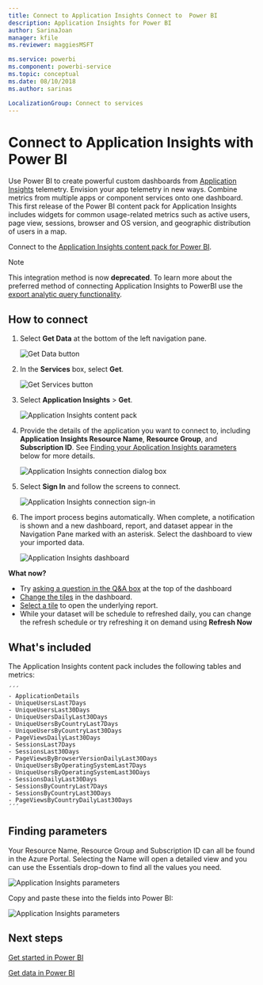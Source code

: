 ```yaml
---
title: Connect to Application Insights Connect to  Power BI
description: Application Insights for Power BI
author: SarinaJoan
manager: kfile
ms.reviewer: maggiesMSFT

ms.service: powerbi
ms.component: powerbi-service
ms.topic: conceptual
ms.date: 08/10/2018
ms.author: sarinas

LocalizationGroup: Connect to services
---
```

# Connect to Application Insights with Power BI
Use Power BI to create powerful custom dashboards from [Application Insights](https://azure.microsoft.com/documentation/articles/app-insights-overview/) telemetry. Envision your app telemetry in new ways. Combine metrics from multiple apps or component services onto one dashboard. This first release of the Power BI content pack for Application Insights includes widgets for common usage-related metrics such as active users, page view, sessions, browser and OS version, and geographic distribution of users in a map.

Connect to the [Application Insights content pack for Power BI](https://app.powerbi.com/getdata/services/application-insights).

>[!NOTE]
>This integration method is now **deprecated**. To learn more about the preferred method of connecting Application Insights to PowerBI use the [export analytic query functionality](https://docs.microsoft.com/azure/application-insights/app-insights-export-power-bi#export-analytics-queries).

## How to connect
1. Select **Get Data** at the bottom of the left navigation pane.
   
    ![Get Data button](media/service-connect-to-application-insights/pbi_getdata.png)
2. In the **Services** box, select **Get**.
   
    ![Get Services button](media/service-connect-to-application-insights/pbi_getservices.png)
3. Select **Application Insights** > **Get**.
   
    ![Application Insights content pack](media/service-connect-to-application-insights/appinsights.png)
4. Provide the details of the application you want to connect to, including **Application Insights Resource Name**, **Resource Group**, and **Subscription ID**. See [Finding your Application Insights parameters](#FindingAppInsightsParams) below for more details.
   
    ![Application Insights connection dialog box](media/service-connect-to-application-insights/pbi_contpkappinsitconnectndialog.png)    
5. Select **Sign In** and follow the screens to connect.
   
    ![Application Insights connection sign-in](media/service-connect-to-application-insights/pbi_contpkappinsitconnectn2.png)
6. The import process begins automatically. When complete, a notification is shown and a new dashboard, report, and dataset appear in the Navigation Pane marked with an asterisk.  Select the dashboard to view your imported data.
   
    ![Application Insights dashboard](media/service-connect-to-application-insights/pbi_contpkappinsitdash.png)

**What now?**

* Try [asking a question in the Q&A box](power-bi-q-and-a.md) at the top of the dashboard
* [Change the tiles](service-dashboard-edit-tile.md) in the dashboard.
* [Select a tile](service-dashboard-tiles.md) to open the underlying report.
* While your dataset will be schedule to refreshed daily, you can change the refresh schedule or try refreshing it on demand using **Refresh Now**

## What's included
The Application Insights content pack includes the following tables and metrics:  

    ´´´
    - ApplicationDetails  
    - UniqueUsersLast7Days   
    - UniqueUsersLast30Days   
    - UniqueUsersDailyLast30Days  
    - UniqueUsersByCountryLast7Days  
    - UniqueUsersByCountryLast30Days   
    - PageViewsDailyLast30Days   
    - SessionsLast7Days   
    - SessionsLast30Days  
    - PageViewsByBrowserVersionDailyLast30Days   
    - UniqueUsersByOperatingSystemLast7Days   
    - UniqueUsersByOperatingSystemLast30Days    
    - SessionsDailyLast30Days   
    - SessionsByCountryLast7Days   
    - SessionsByCountryLast30Days   
    - PageViewsByCountryDailyLast30Days  
    ´´´ 

<a name="FindingAppInsightsParams"></a>

## Finding parameters
Your Resource Name, Resource Group and Subscription ID can all be found in the Azure Portal. Selecting the Name will open a detailed view and you can use the Essentials drop-down to find all the values you need.

![Application Insights parameters](media/service-connect-to-application-insights/pbi_contpkappinsitparams.png)

Copy and paste these into the fields into Power BI:

![Application Insights parameters](media/service-connect-to-application-insights/pbi_contpkappinsitparam2.png)

## Next steps
[Get started in Power BI](service-get-started.md)

[Get data in Power BI](service-get-data.md)

